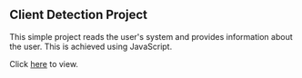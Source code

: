 ## Client Detection Project

This simple project reads the user's system and provides information about the
user. This is achieved using JavaScript.

Click [here](https://olisanweze.github.io/client-detection-project/) to view.